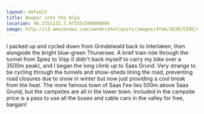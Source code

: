 ```yaml
---
layout: default
title: Deeper into the Alps
location: 46.1351132,7.972552500000006
image: http://s3.amazonaws.com/wandershot/posts/images/4feb/2630/5395/e000/0300/0027/original/0613.jpg?1340810800
---
```

I packed up and cycled down from Grindelwald back to Interlaken, then alongside the bright blue-green Thunersee. A brief train ride through the tunnel from Spiez to Visp (I didn't back myself to carry my bike over a 3500m peak), and I began the long climb up to Saas Grund. Very strange to be cycling through the tunnels and show-sheds lining the road, preventing road closures due to snow in winter but now just providing a cool break from the heat. The more famous town of Saas Fee lies 500m above Saas Grund, but the campsites are all in the lower town. Included in the campsite price is a pass to use all the buses and cable cars in the valley for free, bargain!